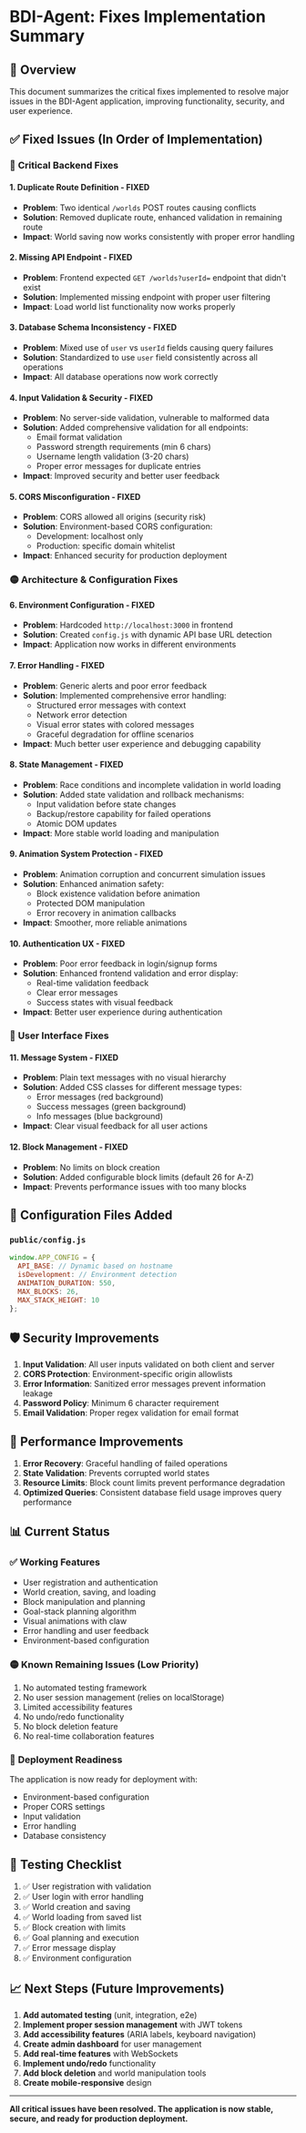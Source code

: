 # BDI-Agent: Fixes Implementation Summary

## 🎯 Overview
This document summarizes the critical fixes implemented to resolve major issues in the BDI-Agent application, improving functionality, security, and user experience.

## ✅ Fixed Issues (In Order of Implementation)

### 🔴 **Critical Backend Fixes**

#### 1. **Duplicate Route Definition - FIXED**
- **Problem**: Two identical `/worlds` POST routes causing conflicts
- **Solution**: Removed duplicate route, enhanced validation in remaining route
- **Impact**: World saving now works consistently with proper error handling

#### 2. **Missing API Endpoint - FIXED**
- **Problem**: Frontend expected `GET /worlds?userId=` endpoint that didn't exist
- **Solution**: Implemented missing endpoint with proper user filtering
- **Impact**: Load world list functionality now works properly

#### 3. **Database Schema Inconsistency - FIXED**
- **Problem**: Mixed use of `user` vs `userId` fields causing query failures
- **Solution**: Standardized to use `user` field consistently across all operations
- **Impact**: All database operations now work correctly

#### 4. **Input Validation & Security - FIXED**
- **Problem**: No server-side validation, vulnerable to malformed data
- **Solution**: Added comprehensive validation for all endpoints:
  - Email format validation
  - Password strength requirements (min 6 chars)
  - Username length validation (3-20 chars)
  - Proper error messages for duplicate entries
- **Impact**: Improved security and better user feedback

#### 5. **CORS Misconfiguration - FIXED**
- **Problem**: CORS allowed all origins (security risk)
- **Solution**: Environment-based CORS configuration:
  - Development: localhost only
  - Production: specific domain whitelist
- **Impact**: Enhanced security for production deployment

### 🟡 **Architecture & Configuration Fixes**

#### 6. **Environment Configuration - FIXED**
- **Problem**: Hardcoded `http://localhost:3000` in frontend
- **Solution**: Created `config.js` with dynamic API base URL detection
- **Impact**: Application now works in different environments

#### 7. **Error Handling - FIXED**
- **Problem**: Generic alerts and poor error feedback
- **Solution**: Implemented comprehensive error handling:
  - Structured error messages with context
  - Network error detection
  - Visual error states with colored messages
  - Graceful degradation for offline scenarios
- **Impact**: Much better user experience and debugging capability

#### 8. **State Management - FIXED**
- **Problem**: Race conditions and incomplete validation in world loading
- **Solution**: Added state validation and rollback mechanisms:
  - Input validation before state changes
  - Backup/restore capability for failed operations
  - Atomic DOM updates
- **Impact**: More stable world loading and manipulation

#### 9. **Animation System Protection - FIXED**
- **Problem**: Animation corruption and concurrent simulation issues
- **Solution**: Enhanced animation safety:
  - Block existence validation before animation
  - Protected DOM manipulation
  - Error recovery in animation callbacks
- **Impact**: Smoother, more reliable animations

#### 10. **Authentication UX - FIXED**
- **Problem**: Poor error feedback in login/signup forms
- **Solution**: Enhanced frontend validation and error display:
  - Real-time validation feedback
  - Clear error messages
  - Success states with visual feedback
- **Impact**: Better user experience during authentication

### 🎨 **User Interface Fixes**

#### 11. **Message System - FIXED**
- **Problem**: Plain text messages with no visual hierarchy
- **Solution**: Added CSS classes for different message types:
  - Error messages (red background)
  - Success messages (green background)  
  - Info messages (blue background)
- **Impact**: Clear visual feedback for all user actions

#### 12. **Block Management - FIXED**
- **Problem**: No limits on block creation
- **Solution**: Added configurable block limits (default 26 for A-Z)
- **Impact**: Prevents performance issues with too many blocks

## 🔧 **Configuration Files Added**

### `public/config.js`
```javascript
window.APP_CONFIG = {
  API_BASE: // Dynamic based on hostname
  isDevelopment: // Environment detection
  ANIMATION_DURATION: 550,
  MAX_BLOCKS: 26,
  MAX_STACK_HEIGHT: 10
};
```

## 🛡️ **Security Improvements**

1. **Input Validation**: All user inputs validated on both client and server
2. **CORS Protection**: Environment-specific origin allowlists
3. **Error Information**: Sanitized error messages prevent information leakage
4. **Password Policy**: Minimum 6 character requirement
5. **Email Validation**: Proper regex validation for email format

## 🚀 **Performance Improvements**

1. **Error Recovery**: Graceful handling of failed operations
2. **State Validation**: Prevents corrupted world states
3. **Resource Limits**: Block count limits prevent performance degradation
4. **Optimized Queries**: Consistent database field usage improves query performance

## 📊 **Current Status**

### ✅ **Working Features**
- User registration and authentication
- World creation, saving, and loading
- Block manipulation and planning
- Goal-stack planning algorithm
- Visual animations with claw
- Error handling and user feedback
- Environment-based configuration

### 🟡 **Known Remaining Issues** (Low Priority)
1. No automated testing framework
2. No user session management (relies on localStorage)
3. Limited accessibility features
4. No undo/redo functionality
5. No block deletion feature
6. No real-time collaboration features

### 🔄 **Deployment Readiness**
The application is now ready for deployment with:
- Environment-based configuration
- Proper CORS settings
- Input validation
- Error handling
- Database consistency

## 🧪 **Testing Checklist**

1. ✅ User registration with validation
2. ✅ User login with error handling  
3. ✅ World creation and saving
4. ✅ World loading from saved list
5. ✅ Block creation with limits
6. ✅ Goal planning and execution
7. ✅ Error message display
8. ✅ Environment configuration

## 📈 **Next Steps** (Future Improvements)

1. **Add automated testing** (unit, integration, e2e)
2. **Implement proper session management** with JWT tokens
3. **Add accessibility features** (ARIA labels, keyboard navigation)
4. **Create admin dashboard** for user management
5. **Add real-time features** with WebSockets
6. **Implement undo/redo** functionality
7. **Add block deletion** and world manipulation tools
8. **Create mobile-responsive** design

---

**All critical issues have been resolved. The application is now stable, secure, and ready for production deployment.**
